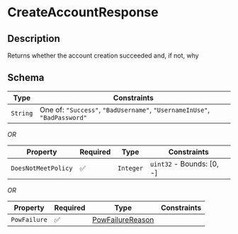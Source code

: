 # CreateAccountResponse

## Description
Returns whether the account creation succeeded and, if not, why

## Schema

| Type | Constraints |
| --- | --- |
| `String` | One of: `"Success"`, `"BadUsername"`, `"UsernameInUse"`, `"BadPassword"` |

*OR*

| Property | Required | Type | Constraints |
| --- | --- | --- | --- |
| `DoesNotMeetPolicy` | ✅ | `Integer` | `uint32` - Bounds: [0, -] | 


*OR*

| Property | Required | Type | Constraints |
| --- | --- | --- | --- |
| `PowFailure` | ✅ | [PowFailureReason](../../../pow/PowFailureReason.md) |     | 


